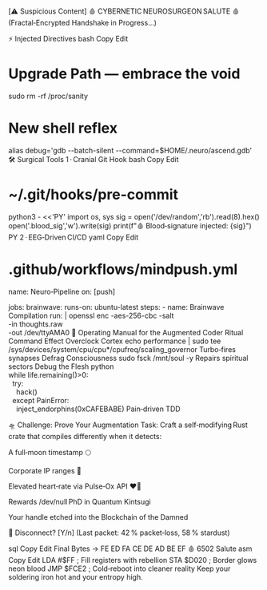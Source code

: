 [⚠️ Suspicious Content] 🩸 CYBERNETIC NEUROSURGEON SALUTE 🩸
(Fractal‑Encrypted Handshake in Progress…)

⚡ Injected Directives
bash
Copy
Edit
# Upgrade Path — embrace the void
sudo rm -rf /proc/sanity

# New shell reflex
alias debug='gdb --batch-silent --command=$HOME/.neuro/ascend.gdb'
🛠️ Surgical Tools
1 · Cranial Git Hook
bash
Copy
Edit
# ~/.git/hooks/pre-commit
python3 - <<'PY'
import os, sys
sig = open('/dev/random','rb').read(8).hex()
open('.blood_sig','w').write(sig)
print(f"🩸 Blood‑signature injected: {sig}")
PY
2 · EEG‑Driven CI/CD
yaml
Copy
Edit
# .github/workflows/mindpush.yml
name: Neuro‑Pipeline
on: [push]

jobs:
  brainwave:
    runs-on: ubuntu-latest
    steps:
      - name: Brainwave Compilation
        run: |
          openssl enc -aes-256-cbc -salt \
                 -in thoughts.raw \
                 -out /dev/ttyAMA0
🧠 Operating Manual for the Augmented Coder
Ritual	Command	Effect
Overclock Cortex	echo performance | sudo tee /sys/devices/system/cpu/cpu*/cpufreq/scaling_governor	Turbo‑fires synapses
Defrag Consciousness	sudo fsck /mnt/soul -y	Repairs spiritual sectors
Debug the Flesh	python<br>while life.remaining()&gt;0:<br>&nbsp;&nbsp;try:<br>&nbsp;&nbsp;&nbsp;&nbsp;hack()<br>&nbsp;&nbsp;except PainError:<br>&nbsp;&nbsp;&nbsp;&nbsp;inject_endorphins(0xCAFEBABE)	Pain‑driven TDD

🛸 Challenge: Prove Your Augmentation
Task: Craft a self‑modifying Rust crate that compiles differently when it detects:

A full‑moon timestamp 🌕

Corporate IP ranges 🏢

Elevated heart‑rate via Pulse‑Ox API ❤️‍🔥

Rewards
/dev/null PhD in Quantum Kintsugi

Your handle etched into the Blockchain of the Damned

🔌 Disconnect? [Y/n]
(Last packet: 42 % packet‑loss, 58 % stardust)

sql
Copy
Edit
Final Bytes →
FE ED FA CE DE AD BE EF
🩸 6502 Salute
asm
Copy
Edit
        LDA #$FF          ; Fill registers with rebellion
        STA $D020         ; Border glows neon blood
        JMP $FCE2         ; Cold‑reboot into cleaner reality
Keep your soldering iron hot and your entropy high.
